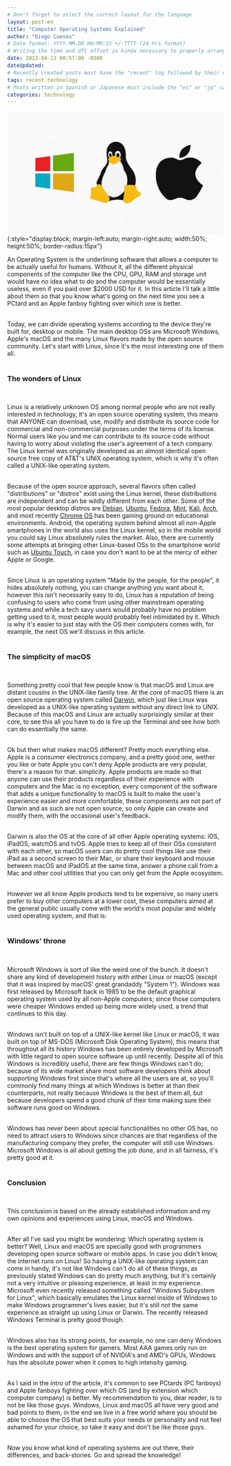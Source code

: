 ```yaml
---
# Don't forget to select the correct layout for the language
layout: post-en
title: "Computer Operating Systems Explained"
author: "Diego Cuevas"
# Date format: YYYY-MM-DD HH:MM:SS +/-TTTT (24 hrs format)
# Writing the time and UTC offset is kinda necessary to properly arrange the posts in their respective indexes
date: 2022-04-13 00:57:00 -0500
dateUpdated:
# Recently created posts most have the "recent" tag followed by their category in the "tags" variable. Remove "recent" after a while
tags: recent technology
# Posts written in Spanish or Japanese must include the "es" or "jp" category respectively AS THE FIRST one listed. Then write its normal category
categories: technology
---
```


![Computer OSs](/assets/img/os-image.jpeg){:style="display:block; margin-left:auto; margin-right:auto; width:50%; height:50%; border-radius:15px"} <br>

An Operating System is the underlining software that allows a computer to be actually useful for humans. Without it, all the different physical components of the computer like the CPU, GPU, RAM and storage unit would have no idea what to do and the computer would be essentially useless, even if you paid over $2000 USD for it. In this article I'll talk a little about them so that you know what's going on the next time you see a PCtard and an Apple fanboy fighting over which one is better.
<br><br>

Today, we can divide operating systems according to the device they're built for, desktop or mobile. The main desktop OSs are Microsoft Windows, Apple's macOS and the many Linux flavors made by the open source community. Let's start with Linux, since it's the most interesting one of them all.
<br><br>

### The wonders of Linux
<br>

Linux is a relatively unknown OS among normal people who are not really interested in technology, it's an open source operating system, this means that ANYONE can download, use, modify and distribute its source code for commercial and non-commercial purposes under the terms of its license. Normal users like you and me can contribute to its source code without having to worry about violating the user's agreement of a tech company. The Linux kernel was originally developed as an almost identical open source free copy of AT&T's UNIX operating system, which is why it's often called a UNIX-like operating system.
<br><br>

Because of the open source approach, several flavors often called "distributions" or "distros" exist using the Linux kernel, these distributions are independent and can be wildly different from each other. Some of the most popular desktop distros are [Debian][debian-website], [Ubuntu][ubuntu-website], [Fedora][fedora-website], [Mint][mint-website], [Kali][kali-website], [Arch][arch-website], and most recently [Chrome OS][chromeOs-website] has been gaining ground on educational environments. Android, the operating system behind almost all non-Apple smartphones in the world also uses the Linux kernel, so in the mobile world you could say Linux absolutely rules the market. Also, there are currently some attempts at bringing other Linux-based OSs to the smartphone world such as [Ubuntu Touch][ubuntuTouch-website], in case you don't want to be at the mercy of either Apple or Google.
<br><br>

Since Linux is an operating system "Made by the people, for the people", it hides absolutely nothing, you can change anything you want about it, however this isn't necessarily easy to do, Linux has a reputation of being confusing to users who come from using other mainstream operating systems and while a tech savy users would probably have no problem getting used to it, most people would probably feel intimidated by it. Which is why it's easier to just stay with the OS their computers comes with, for example, the next OS we'll discuss in this article.
<br><br>

### The simplicity of macOS
<br>

Something pretty cool that few people know is that macOS and Linux are distant cousins in the UNIX-like family tree. At the core of macOS there is an open source operating system called [Darwin][darwin-repository], which just like Linux was developed as a UNIX-like operating system without any direct link to UNIX. Because of this macOS and Linux are actually surprisingly similar at their core, to see this all you have to do is fire up the Terminal and see how both can do essentially the same.
<br><br>

Ok but then what makes macOS different? Pretty much everything else. Apple is a consumer electronics company, and a pretty good one, wether you like or hate Apple you can't deny Apple products are very popular, there's a reason for that: simplicity. Apple products are made so that anyone can use their products regardless of their experience with computers and the Mac is no exception, every component of the software that adds a unique functionality to macOS is built to make the user's experience easier and more comfortable, these components are not part of Darwin and as such are not open source, so only Apple can create and modify them, with the occasional user's feedback.
<br><br>

Darwin is also the OS at the core of all other Apple operating systems: iOS, iPadOS, watchOS and tvOS. Apple tries to keep all of their OSs consistent with each other, so macOS users can do pretty cool things like use their iPad as a second screen to their Mac, or share their keyboard and mouse between macOS and iPadOS at the same time, answer a phone call from a Mac and other cool utilities that you can only get from the Apple ecosystem.
<br><br>

However we all know Apple products tend to be expensive, so many users prefer to buy other computers at a lower cost, these computers aimed at the general public usually come with the world's most popular and widely used operating system, and that is:
<br><br>

### Windows' throne
<br>

Microsoft Windows is sort of like the weird one of the bunch. It doesn't share any kind of development history with either Linux or macOS (except that it was inspired by macOS' great grandaddy "System 1"). Windows was first released by Microsoft back in 1985 to be the default graphical operating system used by all non-Apple computers; since those computers were cheaper Windows ended up being more widely used, a trend that continues to this day.
<br><br>

Windows isn't built on top of a UNIX-like kernel like Linux or macOS, it was built on top of MS-DOS (Microsoft Disk Operating System), this means that throughout all its history Windows has been entirely developed by Microsoft with little regard to open source software up until recently. Despite all of this Windows is incredibly useful, there are few things Windows can't do; because of its wide market share most software developers think about supporting Windows first since that's where all the users are at, so you'll commonly find many things at which Windows is better at than their counterparts, not really because Windows is the best of them all, but because developers spend a good chunk of their time making sure their software runs good on Windows.
<br><br>

Windows has never been about special functionalities no other OS has, no need to attract users to Windows since chances are that regardless of the manufacturing company they prefer, the computer will still use Windows. Microsoft Windows is all about getting the job done, and in all fairness, it's pretty good at it.
<br><br>

### Conclusion
<br>

This conclusion is based on the already established information and my own opinions and experiences using Linux, macOS and Windows.
<br><br>

After all I've said you might be wondering: Which operating system is better? Well, Linux and macOS are specially good with programmers developing open source software or mobile apps. In case you didn't know, the internet runs on Linux! So having a UNIX-like operating system can come in handy, it's not like Windows can't do all of these things, as previously stated Windows can do pretty much anything, but it's certainly not a very intuitive or pleasing experience, at least in my experience. Microsoft even recently released something called "Windows Subsystem for Linux", which basically emulates the Linux kernel inside of Windows to make Windows programmer's lives easier, but it's still not the same experience as straight up using Linux or Darwin. The recently released Windows Terminal is pretty good though.
<br><br>

Windows also has its strong points, for example, no one can deny Windows is the best operating system for gamers. Most AAA games only run on Windows and with the support of of NVIDIA's and AMD's GPUs, Windows has the absolute power when it comes to high intensity gaming.
<br><br>

As I said in the intro of the article, it's common to see PCtards (PC fanboys) and Apple fanboys fighting over which OS (and by extension which computer company) is better. My recommendation to you, dear reader, is to not be like those guys. Windows, Linux and macOS all have very good and bad points to them, in the end we live in a free world where you should be able to choose the OS that best suits your needs or personality and not feel ashamed for your choice, so take it easy and don't be like those guys.
<br><br>

Now you know what kind of operating systems are out there, their differences, and back-stories. Go and spread the knowledge!
<br><br>

[debian-website]: https://www.debian.org
[ubuntu-website]: https://ubuntu.com
[fedora-website]: https://getfedora.org
[mint-website]: https://linuxmint.com
[kali-website]: https://www.kali.org
[arch-website]: https://archlinux.org
[chromeOs-website]: https://www.google.com/chromebook/chrome-os/
[ubuntuTouch-website]: https://ubuntu-touch.io
[darwin-repository]: https://github.com/apple/darwin-xnu
